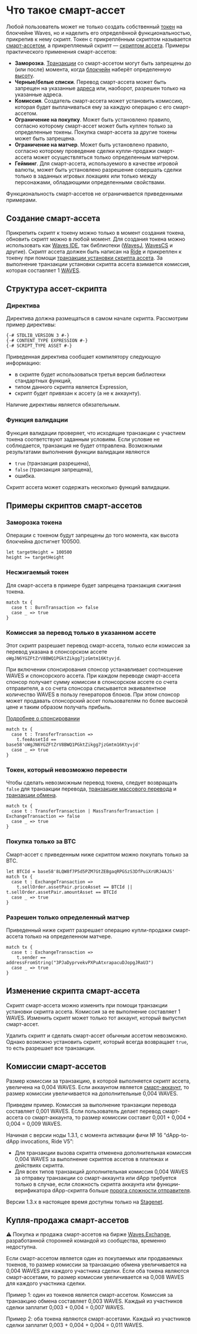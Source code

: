 # Что такое смарт-ассет

Любой пользователь может не только создать собственный [токен](/ru/blockchain/token/) на блокчейне Waves, но и наделить его определённой функциональностью, прикрепив к нему скрипт. Токен с прикреплённым скриптом называется [смарт-ассетом](/ru/blockchain/token/smart-asset), а прикрепляемый скрипт — [скриптом ассета](/ru/ride/script/script-types/asset-script). Примеры практического применения смарт-ассетов:

- **Заморозка**. [Транзакции](/ru/blockchain/transaction/) со смарт-ассетом могут быть запрещены до (или после) момента, когда [блокчейн](/ru/blockchain/blockchain/) наберёт определенную [высоту](/ru/blockchain/glossary#высота-бnoкчейна).
- **Черные/белые списки**. Перевод смарт-ассета может быть запрещен на указанные [адреса](/ru/blockchain/account/address) или, наоборот, разрешен только на указанные адреса.
- **Комиссия**. Создатель смарт-ассета может установить комиссию, которая будет выплачиваться ему за каждую операцию с его смарт-ассетом.
- **Ограничение на покупку**. Может быть установлено правило, согласно которому смарт-ассет может быть куплен только за определенные токены. Покупка смарт-ассета за другие токены может быть запрещена.
- **Ограничение на матчер**. Может быть установлено правило, согласно которому проведение сделки купли-продажи смарт-ассета может осуществляться только определенным матчером.
- **Гейминг**. Для смарт-ассета, используемого в качестве игровой валюты, может быть установлено разрешение совершать сделки только в заданных игровых локациях или только между персонажами, обладающими определенными свойствами.

Функциональность смарт-ассетов не ограничивается приведенными примерами.

## Создание смарт-ассета

Прикрепить скрипт к токену можно только в момент создания токена, обновить скрипт можно в любой момент. Для создания токена можно использовать как [Waves IDE](/ru/building-apps/smart-contracts/tools/waves-ide), так библиотеки ([WavesJ](https://github.com/wavesplatform/WavesJ), [WavesCS](https://github.com/wavesplatform/WavesCS) и другие). Скрипт ассета должен быть написан на [Ride](/ru/ride/) и прикреплен к токену при помощи [транзакции установки скрипта ассета](/ru/blockchain/transaction-type/set-asset-script-transaction). За выполнение транзакции установки скрипта ассета взимается комиссия, которая составляет 1 [WAVES](/ru/blockchain/token/waves).

## Структура ассет-скрипта

### Директива

Директива должна размещаться в самом начале скрипта. Рассмотрим пример директивы:

```ride
{-# STDLIB_VERSION 3 #-}
{-# CONTENT_TYPE EXPRESSION #-}
{-# SCRIPT_TYPE ASSET #-}
```

Приведенная директива сообщает компилятору следующую информацию:

- в скрипте будет использоваться третья версия библиотеки стандартных функций,
- типом данного скрипта является Expression,
- скрипт будет привязан к ассету (а не к аккаунту).

Наличие директивы является обязательным.

### Функция валидации

Функция валидации проверяет, что исходящие транзакции с участием токена соответствуют заданным условиям. Если условие не соблюдается, транзакция не будет отправлена. Возможными результатами выполнения функции валидации являются

- `true` (транзакция разрешена),
- `false` (транзакция запрещена),
- ошибка.

Скрипт ассета может содержать несколько функций валидации.

## Примеры скриптов смарт-ассетов

### Заморозка токена

Операции с токеном будут запрещены до того момента, как высота блокчейна достигнет 100500.

```ride
let targetHeight = 100500
height >= targetHeight
```

### Несжигаемый токен

Для смарт-ассета в примере будет запрещена транзакция сжигания токена.

```ride
match tx {
  case t : BurnTransaction => false
  case _ => true
}
```

### Комиссия за перевод только в указанном ассете

Этот скрипт разрешает перевод смарт-ассета, только если комиссия за перевод указана в спонсорском ассете `oWgJN6YGZFtZrV8BWQ1PGktZikgg7jzGmtm16Ktyvjd`.

При включении спонсирования спонсор устанавливает соотношение WAVES и спонсорского ассета. При каждом переводе смарт-ассета спонсор получает сумму комиссии в спонсорском ассете со счета отправителя, а со счета спонсора списывается эквивалентное количество WAVES в пользу генераторов блоков. При этом спонсор может продавать спонсорский ассет пользователям по более высокой цене и таким образом получать прибыль.

[Подробнее о спонсировании](/ru/blockchain/waves-protocol/sponsored-fee)

```ride
match tx {
  case t : TransferTransaction =>
    t.feeAssetId == base58'oWgJN6YGZFtZrV8BWQ1PGktZikgg7jzGmtm16Ktyvjd'
  case _ => true
}
```

### Токен, который невозможно перевести

Чтобы сделать невозможным перевод токена, следует возвращать `false` для транзакции перевода, [транзакции массового перевода](/ru/blockchain/transaction-type/mass-transfer-transaction) и [транзакции обмена](/ru/blockchain/transaction-type/exchange-transaction).

```ride
match tx {
  case t : TransferTransaction | MassTransferTransaction | ExchangeTransaction => false
  case _ => true
}
```

### Покупка только за BTC

Смарт-ассет с приведенным ниже скриптом можно покупать только за BTC.

```ride
let BTCId = base58'8LQW8f7P5d5PZM7GtZEBgaqRPGSzS3DfPuiXrURJ4AJS'
match tx {
  case t : ExchangeTransaction =>
    t.sellOrder.assetPair.priceAsset == BTCId || t.sellOrder.assetPair.amountAsset == BTCId
  case _ => true
}
```

### Разрешен только определенный матчер

Приведенный ниже скрипт разрешает операцию купли-продажи смарт-ассета только на определенном матчере.

```ride
match tx {
  case t : ExchangeTransaction =>
    t.sender == addressFromString("3PJaDyprvekvPXPuAtxrapacuDJopgJRaU3")
  case _ => true
}
```

## Изменение скрипта смарт-ассета

Скрипт смарт-ассета можно изменить при помощи транзакции установки скрипта ассета. Комиссия за ее выполнение составляет 1 WAVES. Изменить скрипт может только тот аккаунт, который выпустил смарт-ассет.

Удалить скрипт и сделать смарт-ассет обычным ассетом невозможно. Однако возможно установить скрипт, который всегда возвращает `true`, то есть разрешает все транзакции.

## Комиссии смарт-ассетов

Размер комиссии за транзакцию, в которой выполняется скрипт ассета, увеличена на 0,004 WAVES. Если аккаунтом является [смарт-аккаунт](/ru/building-apps/smart-contracts/what-is-smart-account), то размер комиссии увеличивается на дополнительные 0,004 WAVES.

Приведем пример. Комиссия за выполнение транзакции перевода составляет 0,001 WAVES. Если пользователь делает перевод смарт-ассета со смарт-аккаунта, то размер комиссии составит 0,001 + 0,004 + 0,004 = 0,009 WAVES.

Начиная с версии ноды 1.3.1, с момента активации фичи №&nbsp;16 “dApp-to-dApp invocations, Ride V5”:
* Для транзакции вызова скрипта отменена дополнительная комиссия 0,004 WAVES за выполнение скриптов ассетов в платежах и действиях скрипта.
* Для всех типов транзакций дополнительная комиссия 0,004 WAVES за отправку транзакции со смарт-аккаунта или dApp требуется только в случае, если сложность скрипта аккаунта или функции-верификатора dApp-скрипта больше [порога сложности отправителя](/ru/ride/limits/).

Версии 1.3.x в настоящее время доступны только на [Stagenet](/ru/blockchain/blockchain-network/).

## Купля-продажа смарт-ассетов

:warning: Покупка и продажа смарт-ассетов на бирже [Waves.Exchange](https://waves.exchange/), разработанной сторонней командой из сообщества, временно недоступна.

Если смарт-ассетом является один из покупаемых или продаваемых токенов, то размер комиссии за транзакцию обмена увеличивается на 0,004 WAVES для каждого участника сделки. Если оба токена являются смарт-ассетами, то размер комиссии увеличивается на 0,008 WAVES для каждого участника сделки.

Пример 1: один из токенов является смарт-ассетом. Комиссия за транзакцию обмена составляет 0,003 WAVES. Каждый из участников сделки заплатит 0,003 + 0,004 = 0,007 WAVES.

Пример 2: оба токена являются смарт-ассетами. Каждый из участников сделки заплатит 0,003 + 0,004 + 0,004 = 0,011 WAVES.





